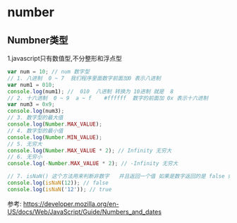 # number


## Numbner类型
1.javascript只有数值型,不分整形和浮点型
```js
var num = 10; // num 数字型 
// 1. 八进制  0 ~ 7  我们程序里面数字前面加0 表示八进制
var num1 = 010;
console.log(num1); //  010  八进制 转换为 10进制 就是  8 
// 2. 十六进制  0 ~ 9  a ~ f    #ffffff  数字的前面加 0x 表示十六进制
var num3 = 0x9;
console.log(num3);
// 3. 数字型的最大值
console.log(Number.MAX_VALUE);
// 4. 数字型的最小值
console.log(Number.MIN_VALUE);
// 5. 无穷大
console.log(Number.MAX_VALUE * 2); // Infinity 无穷大  
// 6. 无穷小
console.log(-Number.MAX_VALUE * 2); // -Infinity 无穷大

// 7. isNaN() 这个方法用来判断非数字   并且返回一个值 如果是数字返回的是 false 如果不是数字返回的是true
console.log(isNaN(12)); // false
console.log(isNaN('12')); // true
```
参考:
https://developer.mozilla.org/en-US/docs/Web/JavaScript/Guide/Numbers_and_dates